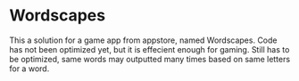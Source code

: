 # Wordscapes
This a solution for a game app from appstore, named Wordscapes.
Code has not been optimized yet, but it is effecient enough for gaming.
Still has to be optimized, same words may outputted many times based on same letters for a word.
